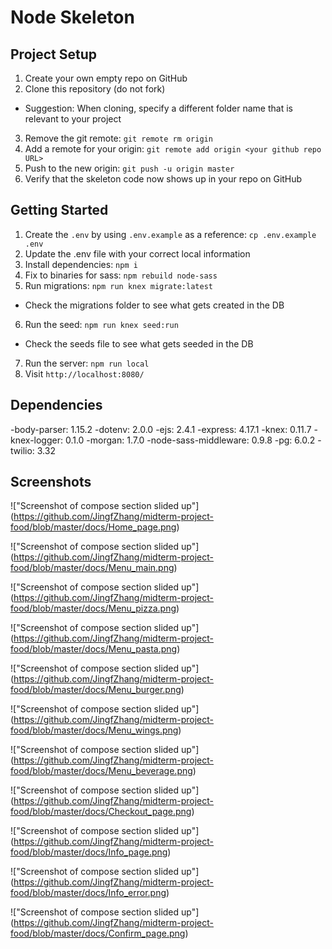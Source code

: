 # Node Skeleton

## Project Setup

1. Create your own empty repo on GitHub
2. Clone this repository (do not fork)
  - Suggestion: When cloning, specify a different folder name that is relevant to your project
3. Remove the git remote: `git remote rm origin`
4. Add a remote for your origin: `git remote add origin <your github repo URL>`
5. Push to the new origin: `git push -u origin master`
6. Verify that the skeleton code now shows up in your repo on GitHub

## Getting Started

1. Create the `.env` by using `.env.example` as a reference: `cp .env.example .env`
2. Update the .env file with your correct local information
3. Install dependencies: `npm i`
4. Fix to binaries for sass: `npm rebuild node-sass`
5. Run migrations: `npm run knex migrate:latest`
  - Check the migrations folder to see what gets created in the DB
6. Run the seed: `npm run knex seed:run`
  - Check the seeds file to see what gets seeded in the DB
7. Run the server: `npm run local`
8. Visit `http://localhost:8080/`

## Dependencies
-body-parser: 1.15.2
-dotenv: 2.0.0
-ejs: 2.4.1
-express: 4.17.1
-knex: 0.11.7
-knex-logger: 0.1.0
-morgan: 1.7.0
-node-sass-middleware: 0.9.8
-pg: 6.0.2
-twilio: 3.32

## Screenshots
!["Screenshot of compose section slided up"]
(https://github.com/JingfZhang/midterm-project-food/blob/master/docs/Home_page.png)

!["Screenshot of compose section slided up"]
(https://github.com/JingfZhang/midterm-project-food/blob/master/docs/Menu_main.png)

!["Screenshot of compose section slided up"]
(https://github.com/JingfZhang/midterm-project-food/blob/master/docs/Menu_pizza.png)

!["Screenshot of compose section slided up"]
(https://github.com/JingfZhang/midterm-project-food/blob/master/docs/Menu_pasta.png)

!["Screenshot of compose section slided up"]
(https://github.com/JingfZhang/midterm-project-food/blob/master/docs/Menu_burger.png)

!["Screenshot of compose section slided up"]
(https://github.com/JingfZhang/midterm-project-food/blob/master/docs/Menu_wings.png)

!["Screenshot of compose section slided up"]
(https://github.com/JingfZhang/midterm-project-food/blob/master/docs/Menu_beverage.png)

!["Screenshot of compose section slided up"]
(https://github.com/JingfZhang/midterm-project-food/blob/master/docs/Checkout_page.png)

!["Screenshot of compose section slided up"]
(https://github.com/JingfZhang/midterm-project-food/blob/master/docs/Info_page.png)

!["Screenshot of compose section slided up"]
(https://github.com/JingfZhang/midterm-project-food/blob/master/docs/Info_error.png)

!["Screenshot of compose section slided up"]
(https://github.com/JingfZhang/midterm-project-food/blob/master/docs/Confirm_page.png)
